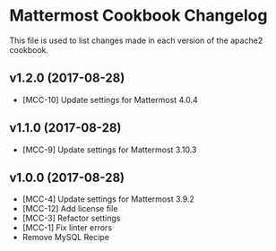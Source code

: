 # Mattermost Cookbook Changelog

This file is used to list changes made in each version of the apache2 cookbook.

## v1.2.0 (2017-08-28)

- [MCC-10] Update settings for Mattermost 4.0.4

## v1.1.0 (2017-08-28)

- [MCC-9] Update settings for Mattermost 3.10.3

## v1.0.0 (2017-08-28)

- [MCC-4] Update settings for Mattermost 3.9.2
- [MCC-12] Add license file
- [MCC-3] Refactor settings
- [MCC-1] Fix linter errors
- Remove MySQL Recipe